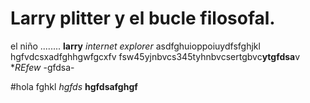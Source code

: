 # Larry plitter y el bucle filosofal.

el niño ........ **larry** 
*internet explorer*
asdfghuioppoiuydfsfghjkl
hgfvdcsxadfghhgwfgcxfv 
fsw45yjnbvcs345tyhnbvcsertgbvc**ytgfdsa**v
  **REfew*
  -gfdsa- 
  
  
  #hola
  fghkl
  *hgfds*
  **hgfdsafghgf**
  
  